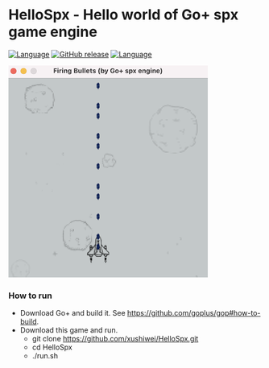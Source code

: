 HelloSpx - Hello world of Go+ spx game engine
=========

[![Language](https://img.shields.io/badge/language-Go+-blue.svg)](https://github.com/goplus/gop)
[![GitHub release](https://img.shields.io/github/v/tag/xushiwei/HelloSpx.svg?label=release)](https://github.com/xushiwei/HelloSpx/releases)
[![Language](https://img.shields.io/badge/game_engine-spx-green.svg)](https://github.com/goplus/spx)

![Screen Shot](res/FireBullets.png)

### How to run

- Download Go+ and build it. See https://github.com/goplus/gop#how-to-build.
- Download this game and run.
  * git clone https://github.com/xushiwei/HelloSpx.git
  * cd HelloSpx
  * ./run.sh
